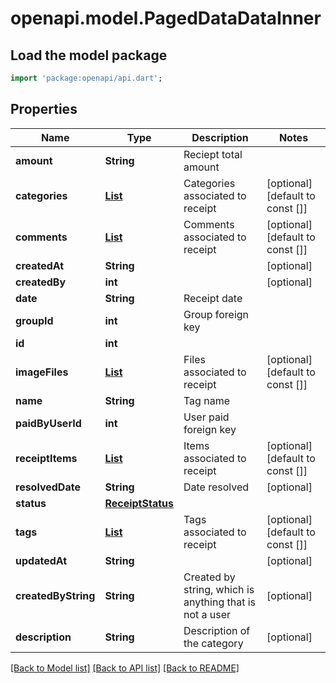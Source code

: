 # openapi.model.PagedDataDataInner

## Load the model package
```dart
import 'package:openapi/api.dart';
```

## Properties
Name | Type | Description | Notes
------------ | ------------- | ------------- | -------------
**amount** | **String** | Reciept total amount | 
**categories** | [**List<Category>**](Category.md) | Categories associated to receipt | [optional] [default to const []]
**comments** | [**List<Comment>**](Comment.md) | Comments associated to receipt | [optional] [default to const []]
**createdAt** | **String** |  | [optional] 
**createdBy** | **int** |  | [optional] 
**date** | **String** | Receipt date | 
**groupId** | **int** | Group foreign key | 
**id** | **int** |  | 
**imageFiles** | [**List<FileData>**](FileData.md) | Files associated to receipt | [optional] [default to const []]
**name** | **String** | Tag name | 
**paidByUserId** | **int** | User paid foreign key | 
**receiptItems** | [**List<Item>**](Item.md) | Items associated to receipt | [optional] [default to const []]
**resolvedDate** | **String** | Date resolved | [optional] 
**status** | [**ReceiptStatus**](ReceiptStatus.md) |  | 
**tags** | [**List<Tag>**](Tag.md) | Tags associated to receipt | [optional] [default to const []]
**updatedAt** | **String** |  | [optional] 
**createdByString** | **String** | Created by string, which is anything that is not a user | [optional] 
**description** | **String** | Description of the category | [optional] 

[[Back to Model list]](../README.md#documentation-for-models) [[Back to API list]](../README.md#documentation-for-api-endpoints) [[Back to README]](../README.md)



